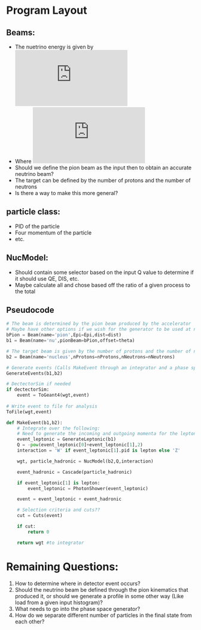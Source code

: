 # Program Layout

## Beams:
 - The nuetrino energy is given by ![equation](http://latex.codecogs.com/gif.latex?E_%5Cnu%20%3D%20%5Cfrac%7B1-%5Cfrac%7Bm_%5Cmu%5E2%7D%7Bm_%5Cpi%5E2%7D%7D%7B1&plus;%5Cgamma%5E2%5Ctan%5E2%5Ctheta%7DE_%5Cpi)
 - Where ![equation](http://latex.codecogs.com/gif.latex?%5Cgamma%20%3D%20%5Cfrac%7BE_%5Cpi%7D%7Bm_%5Cpi%7D)
 - Should we define the pion beam as the input then to obtain an accurate neutrino beam?
 - The target can be defined by the number of protons and the number of neutrons
 - Is there a way to make this more general?

## particle class:
 - PID of the particle
 - Four momentum of the particle
 - etc.

## NucModel: 
 - Should contain some selector based on the input Q value to determine if it should use QE, DIS, etc. 
 - Maybe calculate all and chose based off the ratio of a given process to the total

## Pseudocode

```python
# The beam is determined by the pion beam produced by the accelerator
# Maybe have other options if we wish for the generator to be used at non-accelerator based experiments
bPion = Beam(name='pion',Epi=Epi,dist=dist)
b1 = Beam(name='nu',pionBeam=bPion,offset=theta)

# The target beam is given by the number of protons and the number of neutrons only
b2 = Beam(name='nucleus',nProtons=nProtons,nNeutrons=nNeutrons)

# Generate events (Calls MakeEvent through an integrator and a phase space generator)
GenerateEvents(b1,b2)

# DectectorSim if needed
if dectectorSim:
    event = ToGeant4(wgt,event)
 
# Write event to file for analysis
ToFile(wgt,event)

def MakeEvent(b1,b2):
    # Integrate over the following:
    # Need to generate the incoming and outgoing momenta for the leptonic sector; and type of interaction (W,\gamma)
    event_leptonic = GenerateLeptonic(b1)
    Q = -pow(event_leptonic[0]+event_leptonic[1],2)
    interaction = 'W' if event_leptonic[1].pid is lepton else 'Z'

    wgt, particle_hadronic = NucModel(b2,Q,interaction)

    event_hadronic = Cascade(particle_hadronic)  

    if event_leptonic[1] is lepton:
        event_leptonic = PhotonShower(event_leptonic)

    event = event_leptonic + event_hadronic

    # Selection criteria and cuts??
    cut = Cuts(event)

    if cut:
        return 0

    return wgt #to integrator
```

# Remaining Questions:
1. How to determine where in detector event occurs?
2. Should the neutrino beam be defined through the pion kinematics that produced it, or should we generate a profile in some other way (Like load from a given input histogram)?
3. What needs to go into the phase space generator?
4. How do we separate different number of particles in the final state from each other?
